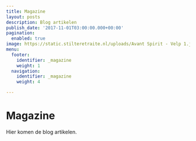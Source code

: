 ```yaml
---
title: Magazine
layout: posts
description: Blog artikelen
publish_date: '2017-11-01T03:00:00.000+00:00'
pagination:
  enabled: true
image: https://static.stilteretraite.nl/uploads/Avant Spirit - Velp 1.jpg
menu:
  footer:
    identifier: _magazine
    weight: 1
  navigation:
    identifier: _magazine
    weight: 4

---
```

# Magazine
Hier komen de blog artikelen.
